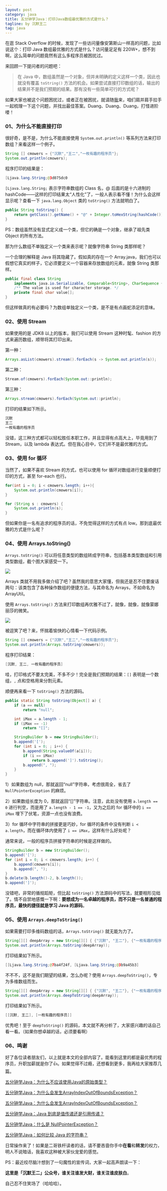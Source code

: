```yaml
---
layout: post
category: java
title: 五分钟学Java：打印Java数组最优雅的方式是什么？
tagline: by 沉默王二
tag: java
---
```


在逛 Stack Overflow 的时候，发现了一些访问量像‎安第斯山一样高的问题，比如说这个：打印 Java 数组最优雅的方式是什么？访问量足足有 220W+，想不到啊，这么简单的问题竟然有这么多程序员被困扰过。

<!--more-->



来回顾一下提问者的问题吧：

>在 Java 中，数组虽然是一个对象，但并未明确的定义这样一个类，因此也就没有覆盖 `toString()` 方法的机会。如果尝试直接打印数组的话，输出的结果并不是我们预期的结果。那有没有一些简单可行的方式呢？

如果大家也被这个问题困扰过，或者正在被困扰，就请随[我](https://mp.weixin.qq.com/s/feoOINGSyivBO8Z1gaQVOA)来，咱们肩并肩手拉手一起梳理一下这个问题，并找出最佳答案。Duang、Duang、Duang，打怪进阶喽！

### 01、为什么不能直接打印

很好奇，是不是，为什么不能直接使用 `System.out.println()` 等系列方法来打印数组？来看这样一个例子。

```java
String [] cmowers = {"沉默","王二","一枚有趣的程序员"};
System.out.println(cmowers);
```

程序打印的结果是：

```java
[Ljava.lang.String;@3d075dc0
```

`[Ljava.lang.String;` 表示字符串数组的 Class 名，@ 后面的是十六进制的 hashCode——这样的打印结果太“人性化”了，一般人表示看不懂！为什么会这样显示呢？查看一下 `java.lang.Object` 类的 `toString()` 方法就明白了。

```java
public String toString() {
    return getClass().getName() + "@" + Integer.toHexString(hashCode());
}
```

PS：数组虽然没有显式定义成一个类，但它的确是一个对象，继承了祖先类 Object 的所有方法。

那为什么数组不单独定义一个类来表示呢？就像字符串 String 类那样呢？

一个合理的解释是 Java 将其隐藏了。假如真的存在一个 Array.java，我们也可以假想它真实的样子，它必须要定义一个容器来存放数组的元素，就像 String 类那样。

```java
public final class String
    implements java.io.Serializable, Comparable<String>, CharSequence {
    /** The value is used for character storage. */
    private final char value[];
}
```

但这样做真的有必要吗？为数组单独定义一个类，是不是有点画蛇添足的意味。



### 02、使用 Stream

如果使用的是 JDK8 以上的版本，我们可以使用 Stream 这种时髦、fashion 的方式来遍历数组，顺带将其打印出来。

第一种：

```java
Arrays.asList(cmowers).stream().forEach(s -> System.out.println(s));
```

第二种：

```java
Stream.of(cmowers).forEach(System.out::println);
```

第三种：

```java
Arrays.stream(cmowers).forEach(System.out::println);
```

打印的结果如下所示。

```java
沉默
王二
一枚有趣的程序员
```

没错，这三种方式都可以轻松胜任本职工作，并且显得有点高大上，毕竟用到了 Stream，以及 lambda 表达式。但在我心目中，它们并不是最优雅的方式。

### 03、使用 for 循环

当然了，如果不喜欢 Stream 的方式，也可以使用 for 循环对数组进行变量顺便打印的方式，甚至 for-each 也行。

```java
for(int i = 0; i < cmowers.length; i++){
    System.out.println(cmowers[i]);
}

for (String s : cmowers) {
    System.out.println(s);
}
```

但如果你是一名有追求的程序员的话，不免觉得这样的方式有点 low。那到底最优雅的方式是什么呢？

### 04、使用 Arrays.toString()

`Arrays.toString()` 可以将任意类型的数组转成字符串，包括基本类型数组和引用类型数组，截个图大家感受一下。

![](http://www.itwanger.com/assets/images/2019/12/java-print-array-1.png)

Arrays 类就不用我多做介绍了吧？虽然我的意思大家懂，但我还是忍不住要废话两句：该类包含了各种操作数组的便捷方法，与其命名为 Arrays，不如命名为 ArrayUtil。

使用 `Arrays.toString()` 方法来打印数组再优雅不过了，就像，就像，就像蒙娜丽莎的微笑。

![](http://www.itwanger.com/assets/images/2019/12/java-print-array-2.png)

被逗笑了吧？来，怀揣着愉快的心情看一下代码示例。

```java
String [] cmowers = {"沉默","王二","一枚有趣的程序员"};
System.out.println(Arrays.toString(cmowers));
```

程序打印结果：

```java
[沉默, 王二, 一枚有趣的程序员]
```

哇，打印格式不要太完美，不多不少！完全是我们预期的结果：`[]` 表明是一个数组，`,` 点和空格用来分割元素。

顺便再来看一下 `toString()` 方法的源码。

```java
public static String toString(Object[] a) {
    if (a == null)
        return "null";

    int iMax = a.length - 1;
    if (iMax == -1)
        return "[]";

    StringBuilder b = new StringBuilder();
    b.append('[');
    for (int i = 0; ; i++) {
        b.append(String.valueOf(a[i]));
        if (i == iMax)
            return b.append(']').toString();
        b.append(", ");
    }
}
```

1）如果数组为 null，那就返回“null”字符串，考虑很周全，省去了 `NullPointerException` 的麻烦。

2）如果数组长度为 0，那就返回“[]”字符串。注意，此处没有使用 `a.length == 0` 进行判空，而是用了 `a.length - 1 == -1`，又为之后的 for 循环中的 `i == iMax` 埋下了伏笔，资源一点也没有浪费。

3）for 循环中字符串的拼接更是巧妙，for 循环的条件中没有判断 `i < a.length`，而在循环体内使用了 `i == iMax`，这样有什么好处呢？

通常来说，一般的程序员拼接字符串的时候是这样做的。

```java
StringBuilder b = new StringBuilder();
b.append('[');
for (int i = 0; i < cmowers.length; i++) {
    b.append(cmowers[i]);
    b.append(", ");
}
b.delete(b.length()-2, b.length());
b.append(']');
```

没错吧，非常的循规蹈矩，但比起 `toString()` 方法源码中的写法，就要相形见绌了。情不自禁地感慨一下啊：**要想成为一名卓越的程序员，而不只是一名普通的程序员，最快的捷径就是学习 Java 的源码**。

### 05、使用 `Arrays.deepToString()`

如果需要打印多维码数组的话，`Arrays.toString()` 就无能为力了。

```java
String[][] deepArray = new String[][] { {"沉默", "王二"}, {"一枚有趣的程序员"} };
System.out.println(Arrays.toString(deepArray));
```

打印结果如下所示。

```java
[[Ljava.lang.String;@7ba4f24f, [Ljava.lang.String;@3b9a45b3]
```

不不不，这不是我们期望的结果，怎么办呢？使用  `Arrays.deepToString()`，专为多维数组而生。

```java
String[][] deepArray = new String[][] { {"沉默", "王二"}, {"一枚有趣的程序员"} };
System.out.println(Arrays.deepToString(deepArray));
```

打印结果如下所示。

```java
[[沉默, 王二], [一枚有趣的程序员]]
```

优秀吧！至于 `deepToString()` 的源码，本文就不再分析了，大家感兴趣的话自己看一看。（如果你想卓越的话，必须要看啊）

### 06、鸣谢

好了各位读者朋友们，以上就是本文的全部内容了。能看到这里的都是最优秀的程序员，升职加薪就是你了👍。如果觉得不过瘾，还想看到更多，我再给大家推荐几篇。

[五分钟学Java：为什么不应该使用Java的原始类型？](https://mp.weixin.qq.com/s/ztYEmcdQ00c3L5nqgb2meg)

[五分钟学Java：为什么会发生ArrayIndexOutOfBoundsException？](https://mp.weixin.qq.com/s/TRyVTQqMGmqs4lmHtsgRuw)

[五分钟学Java：为什么会发生ArrayIndexOutOfBoundsException？](https://mp.weixin.qq.com/s/TRyVTQqMGmqs4lmHtsgRuw)

[五分钟学Java：Java 到底是值传递还是引用传递？](https://mp.weixin.qq.com/s/TRyVTQqMGmqs4lmHtsgRuw)

[五分钟学Java：什么是 NullPointerException？](https://mp.weixin.qq.com/s/PBqR_uj6dd4xKEX8SUWIYQ)

[五分钟学Java：如何比较 Java 的字符串？](https://mp.weixin.qq.com/s/WyrRCUlelzOxyfVBrxAGUg)

日常操作来了！如果是二哥铁杆读者的话，请不要吝啬你手中**在看**和**转发**的权力，明人不说暗话，我喜欢这种被大家伙宠爱的感觉。

PS：最近绞尽脑汁想到了一句魔性的宣传词，大家一起高声朗读一下：

**这里是「沉默王二」公众号，谁关注谁发大财，谁关注谁皮肤白**。

自己忍不住笑场了（哈哈哈）。